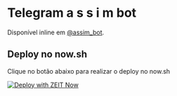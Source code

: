 Telegram a s s i m bot
===

Disponível inline em [@assim_bot](https://t.me/assim_bot).

## Deploy no now.sh

Clique no botão abaixo para realizar o deploy no now.sh

[![Deploy with ZEIT Now](https://zeit.co/button)](https://zeit.co/import/project?template=https://github.com/rjmunhoz/npmjs-telegram-bot)
